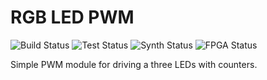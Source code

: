 # RGB LED PWM

![Build Status](https://img.shields.io/badge/build-passes-lightgrey)
![Test  Status](https://img.shields.io/badge/test-N/A-lightgrey)
![Synth Status](https://img.shields.io/badge/synthesis-passes-lightgrey)
![FPGA  Status](https://img.shields.io/badge/fpga-passes-lightgrey)

Simple PWM module for driving a three LEDs with counters.
